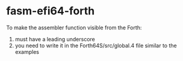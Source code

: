 # fasm-efi64-forth

To make the assembler function visible from the Forth:
1. must have a leading underscore
2. you need to write it in the Forth64S/src/global.4 file similar to the examples
